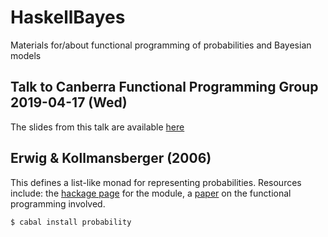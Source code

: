 # HaskellBayes
Materials for/about functional programming of probabilities and Bayesian models

## Talk to Canberra Functional Programming Group 2019-04-17 (Wed)

The slides from this talk are available [here](./ProbFP-20190417.pdf)

## Erwig & Kollmansberger (2006)

This defines a list-like monad for representing probabilities. Resources include: the [hackage page](http://hackage.haskell.org/package/probability) for the module, a [paper](http://web.engr.oregonstate.edu/~erwig/papers/PFP_JFP06.pdf) on the functional programming involved.

`$ cabal install probability`
